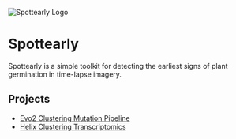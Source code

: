 ![Spottearly Logo](assets/spot_logo.png)

# Spottearly

Spottearly is a simple toolkit for detecting the earliest signs of plant germination in time-lapse imagery.

## Projects

- [Evo2 Clustering Mutation Pipeline](evo2_clustering_mutation_pipeline.md)
- [Helix Clustering Transcriptomics](helix_clustering_transcriptomics.md)
